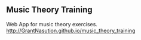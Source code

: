 ## Music Theory Training

Web App for music theory exercises.
http://GrantNasution.github.io/music_theory_training


